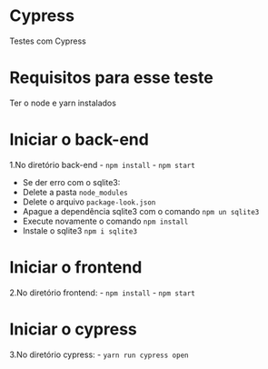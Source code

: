 # Cypress
Testes com Cypress

# Requisitos para esse teste
  Ter o node e yarn instalados

# Iniciar o back-end

  1.No diretório back-end
     - `npm install`
     - `npm start`
  
  - Se der erro com o sqlite3:
  - Delete a pasta `node_modules`
  - Delete o arquivo `package-look.json`
  - Apague a dependência sqlite3 com o comando `npm un sqlite3`
  - Execute novamente o comando `npm install`
  - Instale o sqlite3 `npm i sqlite3`
    
    
# Iniciar o frontend 

   2.No diretório frontend:
     - `npm install`
     - `npm start`
      
# Iniciar o cypress 

   3.No diretório cypress:
     - `yarn run cypress open`
  
